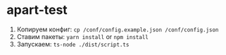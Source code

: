 # apart-test

1. Копируем конфиг: `cp /conf/config.example.json /conf/config.json`
2. Ставим пакеты: `yarn install` or `npm install`
3. Запускаем: `ts-node ./dist/script.ts`
